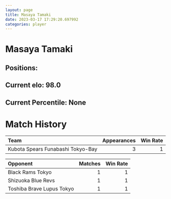 ```yaml
---  
layout: page  
title: Masaya Tamaki  
date: 2023-03-17 17:29:20.697992  
categories: player  
---
```

# Masaya Tamaki

## Positions: 

## Current elo: 98.0

## Current Percentile: None

# Match History


| Team                              |   Appearances |   Win Rate |
|:----------------------------------|--------------:|-----------:|
| Kubota Spears Funabashi Tokyo-Bay |             3 |          1 |

| Opponent                  |   Matches |   Win Rate |
|:--------------------------|----------:|-----------:|
| Black Rams Tokyo          |         1 |          1 |
| Shizuoka Blue Revs        |         1 |          1 |
| Toshiba Brave Lupus Tokyo |         1 |          1 |